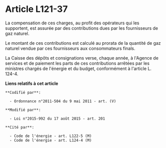 # Article L121-37

La compensation de ces charges, au profit des opérateurs qui les supportent, est assurée par des contributions dues par les
fournisseurs de gaz naturel. 

Le montant de ces contributions est calculé au prorata de la quantité de gaz naturel vendue par ces fournisseurs aux
consommateurs finals. 

La Caisse des dépôts et consignations verse, chaque année, à l'Agence de services et de paiement les parts de ces
contributions arrêtées par les ministres chargés de l'énergie et du budget, conformément à l'article L. 124-4.

**Liens relatifs à cet article**

	**Codifié par**:

	  - Ordonnance n°2011-504 du 9 mai 2011 - art. (V)

	**Modifié par**:

	  - Loi n°2015-992 du 17 août 2015 - art. 201

	**Cité par**:

	  - Code de l'énergie - art. L122-5 (M)
	  - Code de l'énergie - art. L124-4 (M)
